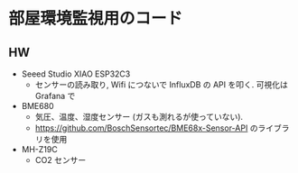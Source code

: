 # 部屋環境監視用のコード
## HW
* Seeed Studio XIAO ESP32C3
  * センサーの読み取り, Wifi につないで InfluxDB の API を叩く. 可視化は Grafana で
* BME680
  * 気圧、温度、湿度センサー (ガスも測れるが使っていない).
  * https://github.com/BoschSensortec/BME68x-Sensor-API のライブラリを使用
* MH-Z19C
  * CO2 センサー
